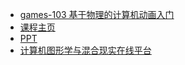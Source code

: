 - [games-103 基于物理的计算机动画入门](https://www.bilibili.com/video/BV12Q4y1S73g/)
- [课程主页](http://games-cn.org/games103/)
- [PPT](https://games-cn.org/games103-slides/)
- [计算机图形学与混合现实在线平台](https://games-cn.org/ "计算机图形学与混合现实在线平台 | Home page")